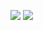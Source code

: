 [![](https://gitlab.com/pl.rachuna-net/cicd/gitlab-profile/-/badges/release.svg)](https://gitlab.com/pl.rachuna-net/cicd/gitlab-profile/-/releases)
[![](https://gitlab.com/pl.rachuna-net/cicd/gitlab-profile/badges/main/pipeline.svg)](https://gitlab.com/pl.rachuna-net/cicd/gitlab-profile/-/commits/main)
